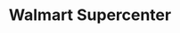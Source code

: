 ---
title: "Walmart Supercenter"
url: /marietta/walmart-supercenter-chastain-meadow-parkway/
shop: Supermarkt
---